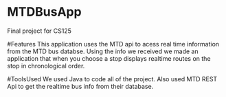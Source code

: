 # MTDBusApp
Final project for CS125

#Features
This application uses the MTD api to acess real time information from the MTD bus databse. Using the info we received we made an application that when you choose a stop displays realtime routes on the stop in chronological order.

#ToolsUsed
We used Java to code all of the project. Also used MTD REST Api to get the realtime bus info from their database.
